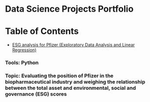 # Data Science Projects Portfolio

# Table of Contents
* [ESG analysis for Pfizer (Exploratory Data Analysis and Linear Regression)](#ESG-analysis-for-Pfizer-(Linear-Regression))
### Tools: Python
### Topic: Evaluating the position of Pfizer in the biopharmaceutical industry and weighing the relationship between the total asset and environmental, social and governance (ESG) scores
